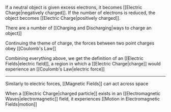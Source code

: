 If a neutral object is given excess electrons, it becomes [[Electric Charge|negatively charged]]. If the number of electrons is reduced, the object becomes [[Electric Charge|positively charged]]. 

There are a number of [[Charging and Discharging|ways to charge an object]]

Continuing the theme of charge, the forces between two point charges obey [[Coulomb's Law]]

Combining everything above, we get the definition of an [[Electric Fields|electric field]], a region in which a [[Electric Charge|charge]] would experience an [[Coulomb's Law|electric force]] 

---

Similarly to electric forces, [[Magnetic Fields]] can act across space

When a [[Electric Charge|charged particle]] exists in an [[Electromagnetic Waves|electromagnetic]] field, it experiences [[Motion in Electromagnetic Fields|motion]]